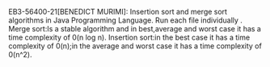EB3-56400-21[BENEDICT MURIMI]:
Insertion sort and merge sort algorithms in Java Programming Language.
Run each file individually .
Merge sort:Is a stable algorithm and in best,average and worst case it has a time complexity of 0(n log n).
Insertion sort:in the best case it has a time complexity of 0(n);in the average and worst case it has a time complexity of 0(n^2).
